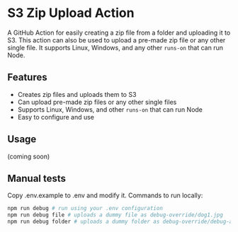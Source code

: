 # S3 Zip Upload Action
A GitHub Action for easily creating a zip file from a folder and uploading it to S3. This action can also be used to upload a pre-made zip file or any other single file. It supports Linux, Windows, and any other `runs-on` that can run Node.

## Features
- Creates zip files and uploads them to S3
- Can upload pre-made zip files or any other single files
- Supports Linux, Windows, and other `runs-on` that can run Node
- Easy to configure and use

## Usage
(coming soon)


## Manual tests
Copy .env.example to .env and modify it.
Commands to run locally:

```bash
npm run debug # run using your .env configuration
npm run debug file # uploads a dummy file as debug-override/dog1.jpg
npm run debug folder # uploads a dummy folder as debug-override/debug-action.zip
```
